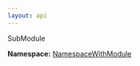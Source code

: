 ```yaml
---
layout: api
---
```


<div class="is-size-3">SubModule</div>



<p><div><strong>Namespace:</strong> <a href="/test-project/reference/TestProject/namespacewithmodule.html">NamespaceWithModule</a></div></p>